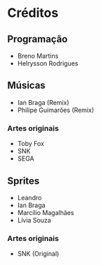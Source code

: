 # Créditos

## Programação

* Breno Martins
* Helrysson Rodrigues

## Músicas

* Ian Braga (Remix)
* Philipe Guimarões (Remix)

### Artes originais
* Toby Fox
* SNK
* SEGA

## Sprites

* Leandro
* Ian Braga
* Marcílio Magalhães
* Lívia Souza

### Artes originais
* SNK (Original)
